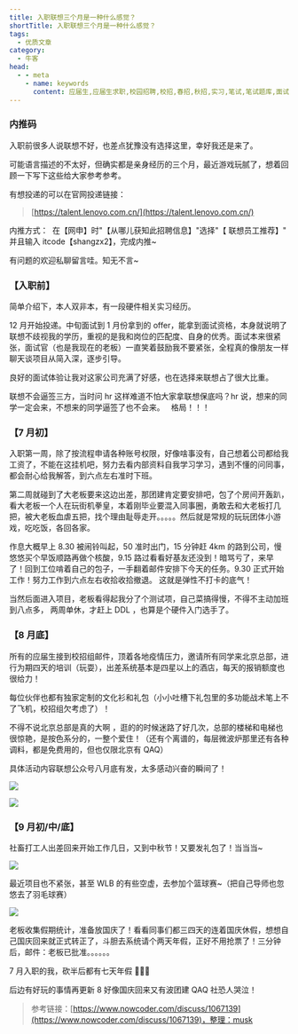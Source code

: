 ```yaml
---
title: 入职联想三个月是一种什么感觉？
shortTitle: 入职联想三个月是一种什么感觉？
tags:
  - 优质文章
category:
  - 牛客
head:
  - - meta
    - name: keywords
      content: 应届生,应届生求职,校园招聘,校招,春招,秋招,实习,笔试,笔试题库,面试,面试题库,程序员,程序猿,程序猿,产品经理,PM,运营,游戏策划,软件工程师,java,c/c++,php,python,算法,机器学习,人工智能,数据挖掘,数据分析,数据分析师,前端工程师,测试工程师,测试开发工程师,运维工程师,安卓工程师,ios工程师,android,硬件工程师,电气工程师,嵌入式工程师,汽车制造研发,审计,会计,财务管理,市场营销,品牌管理,金融,四大,法务,销售,行政,人力资源,hr,管培生,地产,国企,银行,实习,实习生,招聘,找工作,牛客网
---
```


### 内推码

入职前很多人说联想不好，也差点犹豫没有选择这里，幸好我还是来了。

可能语言描述的不太好，但确实都是亲身经历的三个月，最近游戏玩腻了，想着回顾一下写下这些给大家参考参考。

有想投递的可以在官网投递链接：

>[https://talent.lenovo.com.cn/](https://talent.lenovo.com.cn/)

内推方式：  在【网申】时"【从哪儿获知此招聘信息】"选择"【 联想员工推荐】"  并且输入 itcode【shangzx2】，完成内推~

有问题的欢迎私聊留言哇。知无不言~

### 【入职前】

简单介绍下，本人双非本，有一段硬件相关实习经历。

12 月开始投递。中旬面试到 1 月份拿到的 offer，能拿到面试资格，本身就说明了联想不歧视我的学历，重视的是我和岗位的匹配度、自身的优秀。面试本来很紧张，面试官（也是我现在的老板）一直笑着鼓励我不要紧张，全程真的像朋友一样聊天谈项目从简入深，逐步引导。

良好的面试体验让我对这家公司充满了好感，也在选择来联想占了很大比重。

联想不会逼签三方，当时问 hr 这样难道不怕大家拿联想保底吗？hr 说，想来的同学一定会来，不想来的同学逼签了也不会来。   格局！！！

### 【7 月初】

入职第一周，除了按流程申请各种账号权限，好像啥事没有，自己想着公司都给我工资了，不能在这挂机吧，努力去看内部资料自我学习学习，遇到不懂的问同事，都会耐心给我解答，到六点左右准时下班。

第二周就碰到了大老板要来这边出差，那团建肯定要安排吧，包了个房间开轰趴，看大老板一个人在玩街机拳皇，本着刚毕业要混入同事圈，勇敢去和大老板打几把，被大老板血虐五把，找个理由耻辱走开。。。。。然后就是常规的玩玩团体小游戏，吃吃饭，各回各家。

作息大概早上 8.30 被闹铃叫起，50 准时出门，15 分钟赶 4km 的路到公司，慢悠悠买个早饭顺路再做个核酸，9.15 路过看看好基友还没到！暗骂亏了，来早了！回到工位啃着自己的包子，一手翻着邮件安排下今天的任务。9.30 正式开始工作！努力工作到六点左右收拾收拾撤退。 这就是弹性不打卡的底气！

当然后面进入项目，老板看得起我分了个测试项，自己菜搞得慢，不得不主动加班到八点多， 两周单休，才赶上 DDL ，也算是个硬件入门选手了。

### 【8 月底】

所有的应届生接到校招组邮件，顶着各地疫情压力，邀请所有同学来北京总部，进行为期四天的培训（玩耍），出差系统基本是四星以上的酒店，每天的报销额度也很给力！

每位伙伴也都有独家定制的文化衫和礼包（小小吐槽下礼包里的多功能战术笔上不了飞机，校招组欠考虑了）！

不得不说北京总部是真的大啊 ，逛的的时候迷路了好几次，总部的楼梯和电梯也很惊艳，是按色系分的，一整个爱住！（还有个离谱的，每层微波炉那里还有各种调料，都是免费用的，但也仅限北京有 QAQ）

具体活动内容联想公众号八月底有发，太多感动兴奋的瞬间了！

![](https://uploadfiles.nowcoder.com/images/20220928/258564599_1664374899681/CDABBE21FB14C155B93026F42D6EC78F)

![](https://uploadfiles.nowcoder.com/images/20220928/258564599_1664375016314/26E24F21213566F982881A21EF99BA2F)

### 【9 月初/中/底】

社畜打工人出差回来开始工作几日，又到中秋节！又要发礼包了！当当当~

![](https://uploadfiles.nowcoder.com/images/20220928/258564599_1664374498646/F2A936F451BB2D216CCA796C4128FA48)



最近项目也不紧张，甚至 WLB 的有些空虚，去参加个篮球赛~（把自己导师也忽悠去了羽毛球赛）


![](https://uploadfiles.nowcoder.com/images/20220928/258564599_1664375043520/27971A5C32BF5229D0394D8D1999551C)

老板收集假期统计，准备放国庆了！看看同事们都三四天的连着国庆休假，想想自己国庆回来就正式转正了，斗胆去系统请个两天年假，正好不用抢票了！三分钟后，邮件：老板已批准。。。。。。

7 月入职的我，砍半后都有七天年假 🥰🥰🥰

后边有好玩的事情再更新 8 好像国庆回来又有波团建 QAQ 社恐人哭泣！

> 参考链接：[https://www.nowcoder.com/discuss/1067139](https://www.nowcoder.com/discuss/1067139)，整理：musk

